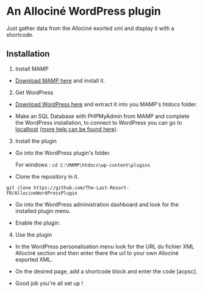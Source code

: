# An Allociné WordPress plugin

Just gather data from the Allociné exorted xml and display it with a shortcode.

## Installation

1. Install MAMP

  - [Download MAMP here](https://www.mamp.info/en/downloads/) and install it.

2. Get WordPress

  - [Download WordPress here](https://wordpress.org/download/) and extract it into you MAMP's htdocs folder.

  - Make an SQL Database with PHPMyAdmin from MAMP and complete the WordPress installation, to connect to WordPress you can go to [localhost](http://localhost/) ([more help can be found here](https://wordpress.org/support/article/how-to-install-wordpress/)).

3. Install the plugin

  - Go into the WordPress plugin's folder.
  
    For windows :
    `cd C:\MAMP\htdocs\wp-content\plugins`

  - Clone the repository in it.

  `git clone https://github.com/The-Last-Resort-FR/AllocineWordPressPlugin`

  - Go into the WordPress administration dashboard and look for the installed plugin menu.
  
  - Enable the plugin.

4. Use the plugin

  - In the WordPress personalisation menu look for the URL du fichier XML Allociné section and then enter there the url to your own Allociné exported XML.

  - On the desired page, add a shortcode block and enter the code \[acpsc\].

  - Good job you're all set up !